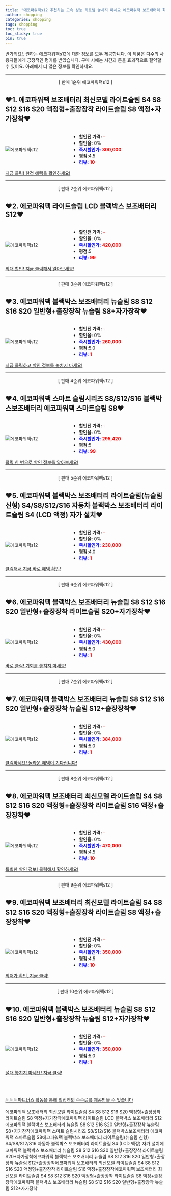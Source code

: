 ```yaml
---
title: "에코파워팩s12 추천하는 고속 성능 히트템 놓치지 마세요 에코파워팩 보조배터리 최신모델 라이트슬림 S4"
author: shopping
categories: shopping
tags: shopping
toc: true
toc_sticky: true
pin: true
---
```

반가워요!. 원하는 에코파워팩s12에 대한 정보를 모두 제공합니다. 이 제품은 다수의 사용자들에게 긍정적인 평가를 받았습니다. 구매 시에는 시간과 돈을 효과적으로 절약할 수 있어요. 아래에서 더 많은 정보를 확인하세요.

---
<p class="toplist" style="margin: 0 auto; display: block; width: fit-content;">[ 판매 1순위 에코파워팩s12 ]</p>

<h2><strong>❤️1. 에코파워팩 보조배터리 최신모델 라이트슬림 S4 S8 S12 S16 S20 액정형+출장장착 라이트슬림 S8 액정+자가장착❤️</strong></h2>

<div style="display: flex; align-items: center;">
    <div style="flex: 0.4;">
        <img src="https://thumbnail9.coupangcdn.com/thumbnails/remote/230x230ex/image/vendor_inventory/dd0a/9c329ff559a7598d9a9d333eccb97fbe849f74ce2ffba9197583e07bda19.png" alt="에코파워팩s12" style="max-width: 100%;">
    </div>
    <div style="flex: 0.6; margin-left: 10px;">
        <ul>
            <li><strong>할인전 가격:</strong> <del style="color: red;">-</del></li>
            <li><strong>할인율:</strong> 0%</li>
            <li><span style='color:blue'><strong>즉시할인가:</strong></span> <span style='color:red'><strong>300,000</strong></span></li>
            <li><strong>평점:</strong>4.5</li>
            <li><span style='color:blue'><strong>리뷰:</strong></span> <span style='color:red'><strong>10</strong></span></li>
        </ul>
    </div>
</div>
<div class="center">
    <a href="https://William4Davisa.github.io?lptag=AF9450613&subid=githubio&pageKey=7091425448&traceid=V0-153&itemId=17672532512&vendorItemId=84837886006" class="myButton">
        지금 클릭! 한정 혜택을 확인하세요!
    </a>
</div>


---
<p class="toplist" style="margin: 0 auto; display: block; width: fit-content;">[ 판매 2순위 에코파워팩s12 ]</p>

<h2><strong>❤️2. 에코파워팩 라이트슬림 LCD 블랙박스 보조배터리 S12❤️</strong></h2>

<div style="display: flex; align-items: center;">
    <div style="flex: 0.4;">
        <img src="https://thumbnail7.coupangcdn.com/thumbnails/remote/230x230ex/image/vendor_inventory/1f35/be268679b27c5ceca5242deb0b933d4769d123aad8ab47aec4445b429590.jpg" alt="에코파워팩s12" style="max-width: 100%;">
    </div>
    <div style="flex: 0.6; margin-left: 10px;">
        <ul>
            <li><strong>할인전 가격:</strong> <del style="color: red;">-</del></li>
            <li><strong>할인율:</strong> 0%</li>
            <li><span style='color:blue'><strong>즉시할인가:</strong></span> <span style='color:red'><strong>420,000</strong></span></li>
            <li><strong>평점:</strong>5</li>
            <li><span style='color:blue'><strong>리뷰:</strong></span> <span style='color:red'><strong>99</strong></span></li>
        </ul>
    </div>
</div>
<div class="center">
    <a href="https://William4Davisa.github.io?lptag=AF9450613&subid=githubio&pageKey=7289613565&traceid=V0-153&itemId=18628401844&vendorItemId=88468574687" class="myButton">
        최대 할인! 지금 클릭해서 알아보세요!
    </a>
</div>


---
<p class="toplist" style="margin: 0 auto; display: block; width: fit-content;">[ 판매 3순위 에코파워팩s12 ]</p>

<h2><strong>❤️3. 에코파워팩 블랙박스 보조배터리 뉴슬림 S8 S12 S16 S20 일반형+출장장착 뉴슬림 S8+자가장착❤️</strong></h2>

<div style="display: flex; align-items: center;">
    <div style="flex: 0.4;">
        <img src="https://thumbnail8.coupangcdn.com/thumbnails/remote/230x230ex/image/vendor_inventory/a77f/37b2db28d7f5f747f157d7cee055a0e7ed6eca0668c7a7802481cc20b705.png" alt="에코파워팩s12" style="max-width: 100%;">
    </div>
    <div style="flex: 0.6; margin-left: 10px;">
        <ul>
            <li><strong>할인전 가격:</strong> <del style="color: red;">-</del></li>
            <li><strong>할인율:</strong> 0%</li>
            <li><span style='color:blue'><strong>즉시할인가:</strong></span> <span style='color:red'><strong>260,000</strong></span></li>
            <li><strong>평점:</strong>5.0</li>
            <li><span style='color:blue'><strong>리뷰:</strong></span> <span style='color:red'><strong>1</strong></span></li>
        </ul>
    </div>
</div>
<div class="center">
    <a href="https://William4Davisa.github.io?lptag=AF9450613&subid=githubio&pageKey=7091457166&traceid=V0-153&itemId=17672739561&vendorItemId=84838091114" class="myButton">
        지금 클릭하고 할인 정보를 놓치지 마세요!
    </a>
</div>


---
<p class="toplist" style="margin: 0 auto; display: block; width: fit-content;">[ 판매 4순위 에코파워팩s12 ]</p>

<h2><strong>❤️4. 에코파워팩 스마트 슬림시리즈 S8/S12/S16 블랙박스보조배터리 에코파워팩 스마트슬림 S8❤️</strong></h2>

<div style="display: flex; align-items: center;">
    <div style="flex: 0.4;">
        <img src="https://thumbnail6.coupangcdn.com/thumbnails/remote/230x230ex/image/vendor_inventory/d9f6/6052df05b269fa36fc8fca79e407b455aab0e5c73bcffa3a46670c375e0e.png" alt="에코파워팩s12" style="max-width: 100%;">
    </div>
    <div style="flex: 0.6; margin-left: 10px;">
        <ul>
            <li><strong>할인전 가격:</strong> <del style="color: red;">-</del></li>
            <li><strong>할인율:</strong> 0%</li>
            <li><span style='color:blue'><strong>즉시할인가:</strong></span> <span style='color:red'><strong>295,420</strong></span></li>
            <li><strong>평점:</strong>5</li>
            <li><span style='color:blue'><strong>리뷰:</strong></span> <span style='color:red'><strong>99</strong></span></li>
        </ul>
    </div>
</div>
<div class="center">
    <a href="https://William4Davisa.github.io?lptag=AF9450613&subid=githubio&pageKey=5321259654&traceid=V0-153&itemId=7741280918&vendorItemId=86138139836" class="myButton">
        클릭 한 번으로 할인 정보를 알아보세요!
    </a>
</div>


---
<p class="toplist" style="margin: 0 auto; display: block; width: fit-content;">[ 판매 5순위 에코파워팩s12 ]</p>

<h2><strong>❤️5. 에코파워팩 블랙박스 보조배터리 라이트슬림(뉴슬림 신형) S4/S8/S12/S16 자동차 블랙박스 보조배터리 라이트슬림 S4 (LCD 액정) 자가 설치❤️</strong></h2>

<div style="display: flex; align-items: center;">
    <div style="flex: 0.4;">
        <img src="https://thumbnail10.coupangcdn.com/thumbnails/remote/230x230ex/image/vendor_inventory/04af/d8bceb273192d425a2e9542e4e25cc03173adc6e1ceac36d7253af75f834.JPG" alt="에코파워팩s12" style="max-width: 100%;">
    </div>
    <div style="flex: 0.6; margin-left: 10px;">
        <ul>
            <li><strong>할인전 가격:</strong> <del style="color: red;">-</del></li>
            <li><strong>할인율:</strong> 0%</li>
            <li><span style='color:blue'><strong>즉시할인가:</strong></span> <span style='color:red'><strong>230,000</strong></span></li>
            <li><strong>평점:</strong>4.0</li>
            <li><span style='color:blue'><strong>리뷰:</strong></span> <span style='color:red'><strong>1</strong></span></li>
        </ul>
    </div>
</div>
<div class="center">
    <a href="https://William4Davisa.github.io?lptag=AF9450613&subid=githubio&pageKey=6669715168&traceid=V0-153&itemId=15340400303&vendorItemId=86850251506" class="myButton">
        클릭해서 지금 바로 혜택 확인!
    </a>
</div>


---
<p class="toplist" style="margin: 0 auto; display: block; width: fit-content;">[ 판매 6순위 에코파워팩s12 ]</p>

<h2><strong>❤️6. 에코파워팩 블랙박스 보조배터리 뉴슬림 S8 S12 S16 S20 일반형+출장장착 라이트슬림 S20+자가장착❤️</strong></h2>

<div style="display: flex; align-items: center;">
    <div style="flex: 0.4;">
        <img src="https://thumbnail8.coupangcdn.com/thumbnails/remote/230x230ex/image/vendor_inventory/a77f/37b2db28d7f5f747f157d7cee055a0e7ed6eca0668c7a7802481cc20b705.png" alt="에코파워팩s12" style="max-width: 100%;">
    </div>
    <div style="flex: 0.6; margin-left: 10px;">
        <ul>
            <li><strong>할인전 가격:</strong> <del style="color: red;">-</del></li>
            <li><strong>할인율:</strong> 0%</li>
            <li><span style='color:blue'><strong>즉시할인가:</strong></span> <span style='color:red'><strong>430,000</strong></span></li>
            <li><strong>평점:</strong>5.0</li>
            <li><span style='color:blue'><strong>리뷰:</strong></span> <span style='color:red'><strong>1</strong></span></li>
        </ul>
    </div>
</div>
<div class="center">
    <a href="https://William4Davisa.github.io?lptag=AF9450613&subid=githubio&pageKey=7091457166&traceid=V0-153&itemId=17672739568&vendorItemId=84838091130" class="myButton">
        바로 클릭! 기회를 놓치지 마세요!
    </a>
</div>


---
<p class="toplist" style="margin: 0 auto; display: block; width: fit-content;">[ 판매 7순위 에코파워팩s12 ]</p>

<h2><strong>❤️7. 에코파워팩 블랙박스 보조배터리 뉴슬림 S8 S12 S16 S20 일반형+출장장착 뉴슬림 S12+출장장착❤️</strong></h2>

<div style="display: flex; align-items: center;">
    <div style="flex: 0.4;">
        <img src="https://thumbnail9.coupangcdn.com/thumbnails/remote/230x230ex/image/vendor_inventory/e348/b267977345e8f7d02ceeb728e40b81e43d85104ef55b622232d1d5f54a85.png" alt="에코파워팩s12" style="max-width: 100%;">
    </div>
    <div style="flex: 0.6; margin-left: 10px;">
        <ul>
            <li><strong>할인전 가격:</strong> <del style="color: red;">-</del></li>
            <li><strong>할인율:</strong> 0%</li>
            <li><span style='color:blue'><strong>즉시할인가:</strong></span> <span style='color:red'><strong>384,000</strong></span></li>
            <li><strong>평점:</strong>5.0</li>
            <li><span style='color:blue'><strong>리뷰:</strong></span> <span style='color:red'><strong>1</strong></span></li>
        </ul>
    </div>
</div>
<div class="center">
    <a href="https://William4Davisa.github.io?lptag=AF9450613&subid=githubio&pageKey=7091457166&traceid=V0-153&itemId=17672739554&vendorItemId=86940263116" class="myButton">
        클릭하세요! 놀라운 혜택이 기다립니다!
    </a>
</div>


---
<p class="toplist" style="margin: 0 auto; display: block; width: fit-content;">[ 판매 8순위 에코파워팩s12 ]</p>

<h2><strong>❤️8. 에코파워팩 보조배터리 최신모델 라이트슬림 S4 S8 S12 S16 S20 액정형+출장장착 라이트슬림 S16 액정+출장장착❤️</strong></h2>

<div style="display: flex; align-items: center;">
    <div style="flex: 0.4;">
        <img src="https://thumbnail9.coupangcdn.com/thumbnails/remote/230x230ex/image/vendor_inventory/dd0a/9c329ff559a7598d9a9d333eccb97fbe849f74ce2ffba9197583e07bda19.png" alt="에코파워팩s12" style="max-width: 100%;">
    </div>
    <div style="flex: 0.6; margin-left: 10px;">
        <ul>
            <li><strong>할인전 가격:</strong> <del style="color: red;">-</del></li>
            <li><strong>할인율:</strong> 0%</li>
            <li><span style='color:blue'><strong>즉시할인가:</strong></span> <span style='color:red'><strong>470,000</strong></span></li>
            <li><strong>평점:</strong>4.5</li>
            <li><span style='color:blue'><strong>리뷰:</strong></span> <span style='color:red'><strong>10</strong></span></li>
        </ul>
    </div>
</div>
<div class="center">
    <a href="https://William4Davisa.github.io?lptag=AF9450613&subid=githubio&pageKey=7091425448&traceid=V0-153&itemId=17672532520&vendorItemId=84837886049" class="myButton">
        특별한 할인 정보! 클릭해서 확인하세요!
    </a>
</div>


---
<p class="toplist" style="margin: 0 auto; display: block; width: fit-content;">[ 판매 9순위 에코파워팩s12 ]</p>

<h2><strong>❤️9. 에코파워팩 보조배터리 최신모델 라이트슬림 S4 S8 S12 S16 S20 액정형+출장장착 라이트슬림 S8 액정+출장장착❤️</strong></h2>

<div style="display: flex; align-items: center;">
    <div style="flex: 0.4;">
        <img src="https://thumbnail9.coupangcdn.com/thumbnails/remote/230x230ex/image/vendor_inventory/dd0a/9c329ff559a7598d9a9d333eccb97fbe849f74ce2ffba9197583e07bda19.png" alt="에코파워팩s12" style="max-width: 100%;">
    </div>
    <div style="flex: 0.6; margin-left: 10px;">
        <ul>
            <li><strong>할인전 가격:</strong> <del style="color: red;">-</del></li>
            <li><strong>할인율:</strong> 0%</li>
            <li><span style='color:blue'><strong>즉시할인가:</strong></span> <span style='color:red'><strong>350,000</strong></span></li>
            <li><strong>평점:</strong>4.5</li>
            <li><span style='color:blue'><strong>리뷰:</strong></span> <span style='color:red'><strong>10</strong></span></li>
        </ul>
    </div>
</div>
<div class="center">
    <a href="https://William4Davisa.github.io?lptag=AF9450613&subid=githubio&pageKey=7091425448&traceid=V0-153&itemId=17672532516&vendorItemId=84837886028" class="myButton">
        최저가 확인, 지금 클릭!
    </a>
</div>


---
<p class="toplist" style="margin: 0 auto; display: block; width: fit-content;">[ 판매 10순위 에코파워팩s12 ]</p>

<h2><strong>❤️10. 에코파워팩 블랙박스 보조배터리 뉴슬림 S8 S12 S16 S20 일반형+출장장착 뉴슬림 S12+자가장착❤️</strong></h2>

<div style="display: flex; align-items: center;">
    <div style="flex: 0.4;">
        <img src="https://thumbnail8.coupangcdn.com/thumbnails/remote/230x230ex/image/vendor_inventory/a77f/37b2db28d7f5f747f157d7cee055a0e7ed6eca0668c7a7802481cc20b705.png" alt="에코파워팩s12" style="max-width: 100%;">
    </div>
    <div style="flex: 0.6; margin-left: 10px;">
        <ul>
            <li><strong>할인전 가격:</strong> <del style="color: red;">-</del></li>
            <li><strong>할인율:</strong> 0%</li>
            <li><span style='color:blue'><strong>즉시할인가:</strong></span> <span style='color:red'><strong>350,000</strong></span></li>
            <li><strong>평점:</strong>5.0</li>
            <li><span style='color:blue'><strong>리뷰:</strong></span> <span style='color:red'><strong>1</strong></span></li>
        </ul>
    </div>
</div>
<div class="center">
    <a href="https://William4Davisa.github.io?lptag=AF9450613&subid=githubio&pageKey=7091457166&traceid=V0-153&itemId=17672739572&vendorItemId=84838091149" class="myButton">
        절대 놓치지 마세요! 지금 클릭!
    </a>
</div>

<br><br><br>[💦 💦 💦 파트너스 활동을 통해 일정액의 수수료를 제공받을 수 있습니다](https://link.coupang.com/a/bcpT2c)<br><br>에코파워팩 보조배터리 최신모델 라이트슬림 S4 S8 S12 S16 S20 액정형+출장장착 라이트슬림 S8 액정+자가장착에코파워팩 라이트슬림 LCD 블랙박스 보조배터리 S12에코파워팩 블랙박스 보조배터리 뉴슬림 S8 S12 S16 S20 일반형+출장장착 뉴슬림 S8+자가장착에코파워팩 스마트 슬림시리즈 S8/S12/S16 블랙박스보조배터리 에코파워팩 스마트슬림 S8에코파워팩 블랙박스 보조배터리 라이트슬림(뉴슬림 신형) S4/S8/S12/S16 자동차 블랙박스 보조배터리 라이트슬림 S4 (LCD 액정) 자가 설치에코파워팩 블랙박스 보조배터리 뉴슬림 S8 S12 S16 S20 일반형+출장장착 라이트슬림 S20+자가장착에코파워팩 블랙박스 보조배터리 뉴슬림 S8 S12 S16 S20 일반형+출장장착 뉴슬림 S12+출장장착에코파워팩 보조배터리 최신모델 라이트슬림 S4 S8 S12 S16 S20 액정형+출장장착 라이트슬림 S16 액정+출장장착에코파워팩 보조배터리 최신모델 라이트슬림 S4 S8 S12 S16 S20 액정형+출장장착 라이트슬림 S8 액정+출장장착에코파워팩 블랙박스 보조배터리 뉴슬림 S8 S12 S16 S20 일반형+출장장착 뉴슬림 S12+자가장착